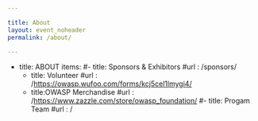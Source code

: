 ```yaml
---

title: About
layout: event_noheader
permalink: /about/

---
```

- title: ABOUT
  items:
    #- title: Sponsors & Exhibitors
      #url  : /sponsors/
    - title: Volunteer
      #url  : /https://owasp.wufoo.com/forms/kcj5cel1lmygi4/
    - title:OWASP Merchandise
      #url  : /https://www.zazzle.com/store/owasp_foundation/
    #- title: Progam Team
      #url  : /
